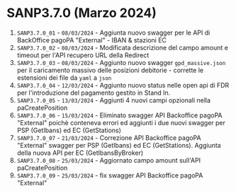 # SANP3.7.0 (Marzo 2024)
1. `SANP3.7.0_01` - `08/03/2024` - Aggiunta nuovo swagger per le API di BackOffice pagoPA "External" - IBAN & stazioni EC
2. `SANP3.7.0_02` - `08/03/2024` - Modificata descrizione del campo amount e timeout per l'API recupero URL della Redirect
3. `SANP3.7.0_03` - `08/03/2024` - Aggiunto nuovo swagger `gpd_massive.json` per il caricamento massivo delle posizioni debitorie - corrette le estensioni dei file da `yaml` a `json`
4. `SANP3.7.0_04` - `12/03/2024` - Aggiunto nuovo status nelle open api di FDR per l'introduzione del pagamento gestito in Stand In.
5. `SANP3.7.0_05` - `13/03/2024` - Aggiunti 4 nuovi campi opzionali nella paCreatePosition
6. `SANP3.7.0_06` - `15/03/2024` - Eliminato swagger API Backoffice pagoPA "External" poichè conteneva errori ed aggiunti i due nuovi swagger per PSP (GetIbans) ed EC (GetStations)
7. `SANP3.7.0_07` - `21/03/2024` - Correzione API Backoffice pagoPA "External" swagger per PSP (GetIbans) ed EC (GetStations). Aggiunta della nuova API per EC (GetIbansByBroker)
8. `SANP3.7.0_08` - `25/03/2024` - Aggiornato campo amount sull'API paCreatePosition
9. `SANP3.7.0_09` - `25/03/2024` - fix swagger API Backoffice pagoPA "External"
